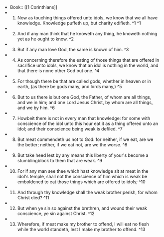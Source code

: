- Book:: [[1 Corinthians]]
- 1. Now as touching things offered unto idols, we know that we all have knowledge. Knowledge puffeth up, but charity edifieth. ^1 ^1
- 2. And if any man think that he knoweth any thing, he knoweth nothing yet as he ought to know. ^2
- 3. But if any man love God, the same is known of him. ^3
- 4. As concerning therefore the eating of those things that are offered in sacrifice unto idols, we know that an idol is nothing in the world, and that there is none other God but one. ^4
- 5. For though there be that are called gods, whether in heaven or in earth, (as there be gods many, and lords many,) ^5
- 6. But to us there is but one God, the Father, of whom are all things, and we in him; and one Lord Jesus Christ, by whom are all things, and we by him. ^6
- 7. Howbeit there is not in every man that knowledge: for some with conscience of the idol unto this hour eat it as a thing offered unto an idol; and their conscience being weak is defiled. ^7
- 8. But meat commendeth us not to God: for neither, if we eat, are we the better; neither, if we eat not, are we the worse. ^8
- 9. But take heed lest by any means this liberty of your's become a stumblingblock to them that are weak. ^9
- 10. For if any man see thee which hast knowledge sit at meat in the idol's temple, shall not the conscience of him which is weak be emboldened to eat those things which are offered to idols; ^10
- 11. And through thy knowledge shall the weak brother perish, for whom Christ died? ^11
- 12. But when ye sin so against the brethren, and wound their weak conscience, ye sin against Christ. ^12
- 13. Wherefore, if meat make my brother to offend, I will eat no flesh while the world standeth, lest I make my brother to offend. ^13
